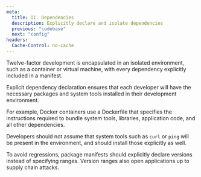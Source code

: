 ```yaml
---
meta:
  title: II. Dependencies
  description: Explicitly declare and isolate dependencies
  previous: "codebase"
  next: "config"
headers:
  Cache-Control: no-cache
---
```


Twelve-factor development is encapsulated in an isolated environment, such as a container or virtual machine, with every dependency explicitly included in a manifest.

Explicit dependency declaration ensures that each developer will have the necessary packages and system tools installed in their development environment.

For example, Docker containers use a Dockerfile that specifies the instructions required to bundle system tools, libraries, application code, and all other dependencies.

Developers should not assume that system tools such as `curl` or `ping` will be present in the environment, and should install those explicitly as well.

To avoid regressions, package manifests should explicitly declare versions instead of specifying ranges. Version ranges also open applications up to supply chain attacks.
